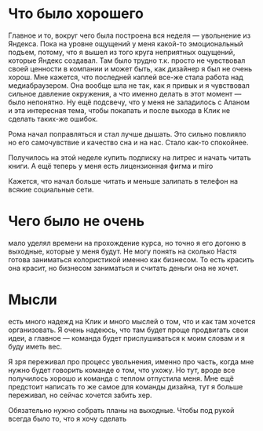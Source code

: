 
# Что было хорошего
Главное и то, вокруг чего была построена вся неделя — увольнение из Яндекса. 
Пока на уровне ощущений у меня какой-то эмоциональный подъем, потому, что я вышел из того круга неприятных ощущений, которые Яндекс создавал. Там было трудно т.к. просто не чувствовал своей ценности в компании и может быть, как дизайнер я был не очень хорош. 
Мне кажется, что последней каплей все-же стала работа над медиабраузером. Она вообще шла не так, как я привык и я чувствовал сильное давление окружения, а что именно делать в этот момент — было непонятно. 
Ну ещё подсвечу, что у меня не заладилось с Аланом и эта интересная тема, чтобы покапать и после выхода в Клик не сделать таких-же ошибок. 

Рома начал поправляться и стал лучше дышать. Это сильно повлияло но его самочувствие и качество сна и на нас. Стало как-то спокойнее. 

Получилось на этой неделе купить подписку на литрес и начать читать книги. А ещё теперь у меня есть лицензионная фигма и miro

Кажется, что начал больше читать и меньше залипать в телефон на всякие социальные сети. 



# Чего было не очень

мало уделял времени на прохождение курса, но точно я его догоню в выходные, которые у меня будут. 
Не могу понять на сколько Настя готова заниматься колористикой именно как бизнесом. То есть красить она красит, но бизнесом заниматься и считать деньги она не хочет. 


# Мысли
есть много надежд на Клик и много мыслей о том, что и как там хочется организовать. Я очень надеюсь, что там будет проще продвигать свои идеи, а главное — команда будет прислушиваться к моим словам и я буду иметь вес. 

Я зря переживал про процесс увольнения, именно про часть, когда мне нужно будет говорить команде о том, что ухожу. Но тут, вроде все получилось хорошо и команда с теплом отпустила меня. Мне ещё предстоит написать то же самое для команды дизайна, тут я больше переживал, но сейчас хочется забить хер. 

Обязательно нужно собрать планы на выходные. Чтобы под рукой всегда было то, что я хочу сделать 